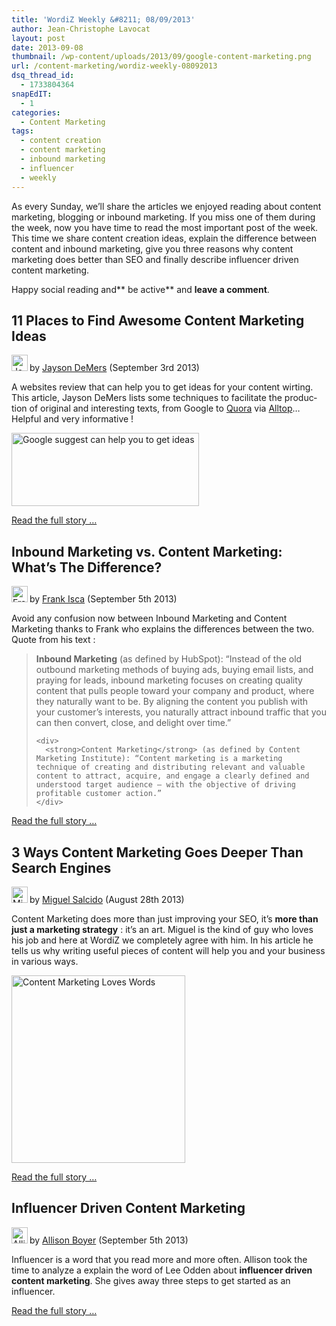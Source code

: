```yaml
---
title: 'WordiZ Weekly &#8211; 08/09/2013'
author: Jean-Christophe Lavocat
layout: post
date: 2013-09-08
thumbnail: /wp-content/uploads/2013/09/google-content-marketing.png
url: /content-marketing/wordiz-weekly-08092013
dsq_thread_id:
  - 1733804364
snapEdIT:
  - 1
categories:
  - Content Marketing
tags:
  - content creation
  - content marketing
  - inbound marketing
  - influencer
  - weekly
---
```

As every Sunday, we&#8217;ll share the articles we enjoyed reading about content marketing, blogging or inbound marketing. If you miss one of them during the week, now you have time to read the most important post of the week. This time we share content creation ideas, explain the difference between content and inbound marketing, give you three reasons why content marketing does better than SEO and finally describe influencer driven content marketing.<!--more-->

Happy social reading and** be active** and **leave a comment**.

<div class="weekly_post">
  <h2>
    11 Places to Find Awesome Content Marketing Ideas
  </h2>
  
  <p>
    <img style="margin: 0px 3px -5px 0px;" title="Jayson DeMers" alt="Jayson DeMers" src="https://lh5.googleusercontent.com/-9GNQGVJ_2vs/ULzxAlmqXtI/AAAAAAAAAFU/GvWsMqrAMFI/s26-c-OXNijgehRjx4-k-no/photo.jpg" width="26" height="26" />by <a title="Jayson DeMers" href="https://plus.google.com/111405518810673118036/posts" target="_blank">Jayson DeMers</a> (September 3rd 2013)
  </p>
  
  <p lang="en">
    A websites review that can help you to get ideas for your content wirting. This article, Jayson DeMers lists some techniques to facilitate the production of original and interesting texts, from Google to <a title="Quora" href="http://quora.com/" target="_blank">Quora</a> via <a title="Alltop" href="http://alltop.com/" target="_blank">Alltop</a>&#8230; Helpful and very informative !
  </p>
  
  <p lang="en">
    <img class="aligncenter" alt="Google suggest can help you to get ideas" src="http://blog.wordiz.it/wp-content/uploads/2013/09/google-content-marketing-300x117.png" width="300" height="117" />
  </p>
  
  <p lang="en">
    <a title="11 places to find awesome content" href="http://www.searchenginejournal.com/11-places-find-awesome-content-marketing-ideas/68093/" target="_blank">Read the full story &#8230;</a>
  </p>
</div>

<div class="weekly_post">
  <h2>
    Inbound Marketing vs. Content Marketing: What’s The Difference?
  </h2>
  
  <p>
    <img style="margin: 0px 3px -5px 0px;" title="Frank Isca" alt="Frank Isca" src="https://lh4.googleusercontent.com/-SDyW48kAFp4/AAAAAAAAAAI/AAAAAAAAAAA/Y4EQ8WMVEJE/s42-c-k-no/photo.jpg" width="26" height="26" />by <a title="Frank Isca" href="https://plus.google.com/112889048114497282248/posts" target="_blank">Frank Isca</a> (September 5th 2013)
  </p>
  
  <p lang="en">
    Avoid any confusion now between Inbound Marketing and Content Marketing thanks to Frank who explains the differences between the two. Quote from his text :
  </p>
  
  <blockquote>
    <div id="r1PostCPBlock">
      <strong>Inbound Marketing</strong> (as defined by HubSpot): “Instead of the old outbound marketing methods of buying ads, buying email lists, and praying for leads, inbound marketing focuses on creating quality content that pulls people toward your company and product, where they naturally want to be. By aligning the content you publish with your customer’s interests, you naturally attract inbound traffic that you can then convert, close, and delight over time.”
    </div>
    
    <div>
      <strong>Content Marketing</strong> (as defined by Content Marketing Institute): “Content marketing is a marketing technique of creating and distributing relevant and valuable content to attract, acquire, and engage a clearly defined and understood target audience – with the objective of driving profitable customer action.”
    </div>
  </blockquote>
  
  <div>
    <a title="Inbound Marketing vs Content Marketing" href="http://www.business2community.com/content-marketing/inbound-marketing-vs-content-marketing-whats-difference-0606015" target="_blank">Read the full story &#8230;</a>
  </div>
</div>

<div class="weekly_post">
  <h2>
    3 Ways Content Marketing Goes Deeper Than Search Engines
  </h2>
  
  <p>
    <img style="margin: 0px 3px -5px 0px;" title="Miguel Salcido" alt="Miguel Salcido" src="https://lh4.googleusercontent.com/-6eRz-TIY9EY/AAAAAAAAAAI/AAAAAAAAAAA/UsYWdQy4as0/s42-c-k-no/photo.jpg" width="26" height="26" />by <a title="Miguel Salcido" href="https://plus.google.com/111804956536431271876/posts" target="_blank">Miguel Salcido</a> (August 28th 2013)
  </p>
  
  <p lang="en">
    Content Marketing does more than just improving your SEO, it&#8217;s <strong>more than just a marketing strategy</strong> : it&#8217;s an art. Miguel is the kind of guy who loves his job and here at WordiZ we completely agree with him. In his article he tells us why writing useful pieces of content will help you and your business in various ways.
  </p>
  
  <p lang="en">
    <img class="aligncenter" alt="Content Marketing Loves Words" src="http://blog.wordiz.it/wp-content/uploads/2013/09/love_words.jpg" width="278" height="300" />
  </p>
  
  <p lang="en">
    <a title="3 ways content marketing does better than search" href="http://experts.allbusiness.com/3-ways-content-marketing-goes-deeper-than-search-engines/8044/#" target="_blank">Read the full story &#8230;</a>
  </p>
</div>

<div class="weekly_post">
  <h2>
    Influencer Driven Content Marketing
  </h2>
  
  <p>
    <img style="margin: 0px 3px -5px 0px;" title="Allison Boyer" alt="Allison Boyer" src="https://lh6.googleusercontent.com/--tlO060ryJc/AAAAAAAAAAI/AAAAAAAAAIg/z79fAaXkKhM/s46-c-k-no/photo.jpg" width="26" height="26" />by <a title="Allison Boyer" href="https://plus.google.com/u/0/117308861893278169493/posts" target="_blank">Allison Boyer</a> (September 5th 2013)
  </p>
  
  <p lang="en">
    Influencer is a word that you read more and more often. Allison took the time to analyze a explain the word of Lee Odden about <strong>influencer driven content marketing</strong>. She gives away three steps to get started as an influencer.
  </p>
  
  <p lang="en">
    <a title="Influencer drivent content marketing" href="http://www.blogworld.com/2013/09/05/influencer-drive-content-marketing-lee-odden-explains-this-powerful-tool-for-businesses/" target="_blank">Read the full story &#8230;</a>
  </p>
</div>